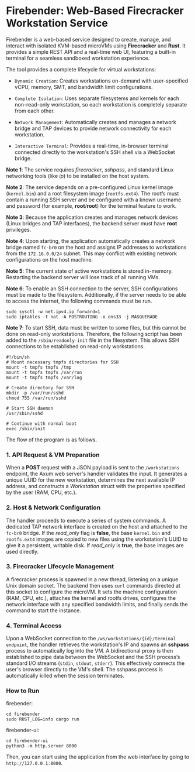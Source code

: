 
# Firebender: Web-Based Firecracker Workstation Service

Firebender is a web-based service designed to create, manage, and interact with isolated KVM-based microVMs using **Firecracker** and **Rust**. It provides a simple REST API and a real-time web UI, featuring a built-in terminal for a seamless sandboxed workstation experience.

The tool provides a complete lifecycle for virtual workstations:

- ```Dynamic Creation```: Creates workstations on-demand with user-specified vCPU, memory, SMT, and bandwidth limit configurations.

- ```Complete Isolation```: Uses separate filesystems and kernels for each non-read-only workstation, so each workstation is completely separate from each other.

- ```Network Management```: Automatically creates and manages a network bridge and TAP devices to provide network connectivity for each workstation.

- ```Interactive Terminal```: Provides a real-time, in-browser terminal connected directly to the workstation's SSH shell via a WebSocket bridge.

**Note 1**: The service requires _firecracker_, _sshpass_, and standard Linux networking tools (like _ip_) to be installed on the host system.

**Note 2**: The service depends on a pre-configured Linux kernel image (```kernel.bin```) and a root filesystem image (```rootfs.ext4```). The rootfs must contain a running SSH server and be configured with a known username and password (for example, **root**/**root**) for the terminal feature to work.

**Note 3**: Because the application creates and manages network devices (Linux bridges and TAP interfaces), the backend server must have **root** privileges.

**Note 4**: Upon starting, the application automatically creates a network bridge named ```fc-br0``` on the host and assigns IP addresses to workstations from the ```172.16.0.0/24``` subnet. This may conflict with existing network configurations on the host machine.

**Note 5**: The current state of active workstations is stored in-memory. Restarting the backend server will lose track of all running VMs.

**Note 6**: To enable an SSH connection to the server, SSH configurations must be made to the filesystem. Additionally, if the server needs to be able to access the internet, the following commands must be run.
```
sudo sysctl -w net.ipv4.ip_forward=1
sudo iptables -t nat -A POSTROUTING -o ens33 -j MASQUERADE
```

**Note 7**: To start SSH, data must be written to some files, but this cannot be done on read-only workstations. Therefore, the following script has been added to the ```/sbin/readonly-init``` file in the filesystem. This allows SSH connections to be established on read-only workstations.
```
#!/bin/sh
# Mount necessary tmpfs directories for SSH
mount -t tmpfs tmpfs /tmp
mount -t tmpfs tmpfs /var/run
mount -t tmpfs tmpfs /var/log

# Create directory for SSH
mkdir -p /var/run/sshd
chmod 755 /var/run/sshd

# Start SSH daemon
/usr/sbin/sshd

# Continue with normal boot
exec /sbin/init
```

The flow of the program is as follows.

### 1. API Request & VM Preparation

When a **POST** request with a JSON payload is sent to the ```/workstations``` endpoint, the Axum web server's handler validates the input. It generates a unique UUID for the new workstation, determines the next available IP address, and constructs a _Workstation_ struct with the properties specified by the user (RAM, CPU, etc.). 

### 2. Host & Network Configuration

The handler proceeds to execute a series of system commands. A dedicated TAP network interface is created on the host and attached to the ```fc-br0``` bridge. If the _read_only_ flag is **false**, the base ```kernel.bin``` and ```rootfs.ext4``` images are copied to new files using the workstation's UUID to give it a persistent, writable disk. If _read_only_ is **true**, the base images are used directly.

### 3. Firecracker Lifecycle Management

A firecracker process is spawned in a new thread, listening on a unique Unix domain socket. The backend then uses ```curl``` commands directed at this socket to configure the microVM. It sets the machine configuration (RAM, CPU, etc.), attaches the kernel and rootfs drives, configures the network interface with any specified bandwidth limits, and finally sends the command to start the instance.

### 4. Terminal Access

Upon a WebSocket connection to the ```/ws/workstations/{id}/terminal endpoint```, the handler retrieves the workstation's IP and spawns an **sshpass** process to automatically log into the VM. A bidirectional proxy is then established to pipe data between the WebSocket and the SSH process’s standard I/O streams (```stdin```, ```stdout```, ```stderr```). This effectively connects the user's browser directly to the VM's shell. The sshpass process is automatically killed when the session terminates.

### How to Run

firebender:
```
cd firebender
sudo RUST_LOG=info cargo run
```

firebender-ui:
```
cd firebender-ui
python3 -m http.server 8000
```

Then, you can start using the application from the web interface by going to ```http://127.0.0.1:8000```.